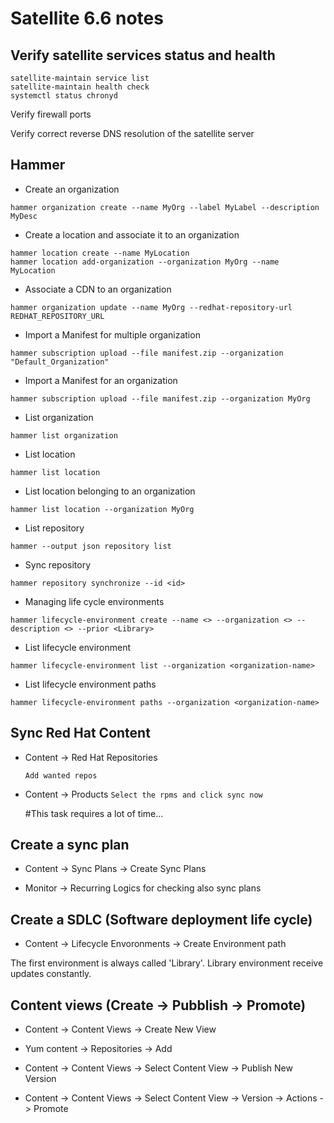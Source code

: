 # Satellite 6.6 notes

## Verify satellite services status and health

``` 
satellite-maintain service list
satellite-maintain health check
systemctl status chronyd
```

Verify firewall ports

Verify correct reverse DNS resolution of the satellite server

## Hammer
- Create an organization

```hammer organization create --name MyOrg --label MyLabel --description MyDesc```

- Create a location and associate it to an organization

```
hammer location create --name MyLocation
hammer location add-organization --organization MyOrg --name MyLocation  
```

- Associate a CDN to an organization

```hammer organization update --name MyOrg --redhat-repository-url REDHAT_REPOSITORY_URL```

- Import a Manifest for multiple organization

```hammer subscription upload --file manifest.zip --organization "Default_Organization" ```

- Import a Manifest for an organization

```hammer subscription upload --file manifest.zip --organization MyOrg```

- List organization

```hammer list organization```

- List location

```hammer list location```

- List location belonging to an organization

```hammer list location --organization MyOrg```

- List repository

```hammer --output json repository list```

- Sync repository

```hammer repository synchronize --id <id>```

- Managing life cycle environments 

```hammer lifecycle-environment create --name <> --organization <> --description <> --prior <Library>```

- List lifecycle environment
  
```hammer lifecycle-environment list --organization <organization-name>```

- List lifecycle environment paths

```hammer lifecycle-environment paths --organization <organization-name>```


## Sync Red Hat Content

- Content -> Red Hat Repositories
  ```
  Add wanted repos
  ```
  
- Content -> Products
  ```Select the rpms and click sync now```
  
  #This task requires a lot of time...
  
  
## Create a sync plan

 - Content -> Sync Plans -> Create Sync Plans
 
 - Monitor -> Recurring Logics for checking also sync plans
 
## Create a SDLC (Software deployment life cycle)

 - Content -> Lifecycle Envoronments -> Create Environment path
 
The first environment is always called 'Library'.
Library environment receive updates constantly.


## Content views (Create -> Pubblish -> Promote)

- Content -> Content Views -> Create New View

- Yum content -> Repositories -> Add

- Content -> Content Views -> Select Content View -> Publish New Version

- Content -> Content Views -> Select Content View -> Version -> Actions -> Promote








